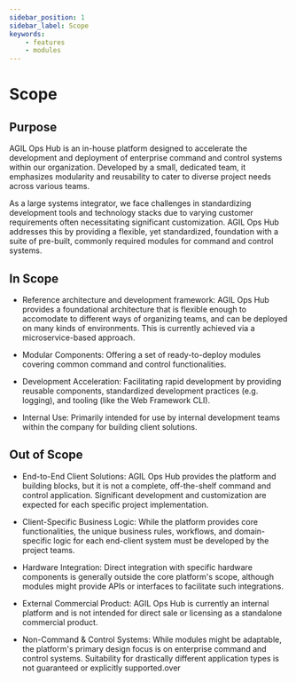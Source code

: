 ```yaml
---
sidebar_position: 1
sidebar_label: Scope
keywords:
    - features
    - modules
---
```


# Scope

## Purpose

AGIL Ops Hub is an in-house platform designed to accelerate the development and deployment of enterprise command and
control systems within our organization. Developed by a small, dedicated team, it emphasizes modularity and reusability
to cater to diverse project needs across various teams.

As a large systems integrator, we face challenges in standardizing development tools and technology stacks due to
varying customer requirements often necessitating significant customization. AGIL Ops Hub addresses this by providing a
flexible, yet standardized, foundation with a suite of pre-built, commonly required modules for command and control
systems.

## In Scope

-   Reference architecture and development framework:
    AGIL Ops Hub provides a foundational architecture that is flexible enough to accomodate to different ways
    of organizing teams, and can be deployed on many kinds of environments. This is currently achieved via a
    microservice-based approach.

-   Modular Components:
    Offering a set of ready-to-deploy modules covering common command and control functionalities.

-   Development Acceleration:
    Facilitating rapid development by providing reusable components, standardized development
    practices (e.g. logging), and tooling (like the Web Framework CLI).

-   Internal Use:
    Primarily intended for use by internal development teams within the company for building client solutions.

## Out of Scope

-   End-to-End Client Solutions:
    AGIL Ops Hub provides the platform and building blocks, but it is not a complete, off-the-shelf command and control
    application. Significant development and customization are expected for each specific project implementation.

-   Client-Specific Business Logic:
    While the platform provides core functionalities, the unique business rules, workflows, and domain-specific logic
    for each end-client system must be developed by the project teams.

-   Hardware Integration:
    Direct integration with specific hardware components is generally outside the core platform's scope, although
    modules might provide APIs or interfaces to facilitate such integrations.

-   External Commercial Product:
    AGIL Ops Hub is currently an internal platform and is not intended for direct sale or licensing as a standalone
    commercial product.

-   Non-Command & Control Systems:
    While modules might be adaptable, the platform's primary design focus is on enterprise command and control systems.
    Suitability for drastically different application types is not guaranteed or explicitly supported.over
